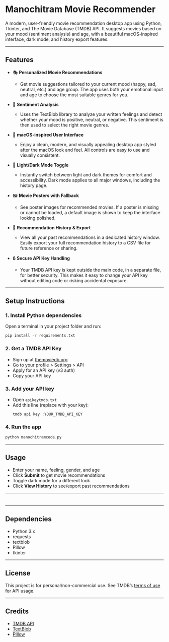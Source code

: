 # Manochitram Movie Recommender

A modern, user-friendly movie recommendation desktop app using Python, Tkinter, and The Movie Database (TMDB) API. It suggests movies based on your mood (sentiment analysis) and age, with a beautiful macOS-inspired interface, dark mode, and history export features.

---

## Features

- 🎭 **Personalized Movie Recommendations**
  - Get movie suggestions tailored to your current mood (happy, sad, neutral, etc.) and age group. The app uses both your emotional input and age to choose the most suitable genres for you.

- 🧠 **Sentiment Analysis**
  - Uses the TextBlob library to analyze your written feelings and detect whether your mood is positive, neutral, or negative. This sentiment is then used to select the right movie genres.

- 🎨 **macOS-inspired User Interface**
  - Enjoy a clean, modern, and visually appealing desktop app styled after the macOS look and feel. All controls are easy to use and visually consistent.

- 🌙 **Light/Dark Mode Toggle**
  - Instantly switch between light and dark themes for comfort and accessibility. Dark mode applies to all major windows, including the history page.

- 🖼️ **Movie Posters with Fallback**
  - See poster images for recommended movies. If a poster is missing or cannot be loaded, a default image is shown to keep the interface looking polished.

- 📜 **Recommendation History & Export**
  - View all your past recommendations in a dedicated history window. Easily export your full recommendation history to a CSV file for future reference or sharing.

- 🔒 **Secure API Key Handling**
  - Your TMDB API key is kept outside the main code, in a separate file, for better security. This makes it easy to change your API key without editing code or risking accidental exposure.

---

## Setup Instructions

### 1. Install Python dependencies
Open a terminal in your project folder and run:
```bash
pip install -r requirements.txt
```

### 2. Get a TMDB API Key
- Sign up at [themoviedb.org](https://www.themoviedb.org/)
- Go to your profile > Settings > API
- Apply for an API key (v3 auth)
- Copy your API key

### 3. Add your API key
- Open `apikeytmdb.txt`
- Add this line (replace with your key):
  ```
  tmdb api key :YOUR_TMDB_API_KEY
  ```

### 4. Run the app
```bash
python manochitramcode.py
```

---

## Usage
- Enter your name, feeling, gender, and age
- Click **Submit** to get movie recommendations
- Toggle dark mode for a different look
- Click **View History** to see/export past recommendations

---

#

---

## Dependencies
- Python 3.x
- requests
- textblob
- Pillow
- tkinter

---

## License
This project is for personal/non-commercial use. See TMDB’s [terms of use](https://www.themoviedb.org/terms-of-use) for API usage.

---

## Credits
- [TMDB API](https://www.themoviedb.org/documentation/api)
- [TextBlob](https://textblob.readthedocs.io/en/dev/)
- [Pillow](https://python-pillow.org/)
